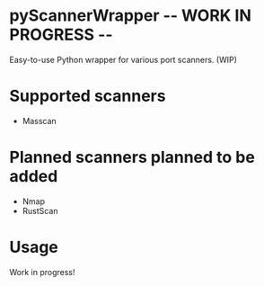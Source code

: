 # pyScannerWrapper -- WORK IN PROGRESS --
Easy-to-use Python wrapper for various port scanners. (WIP)

# Supported scanners
- Masscan

# Planned scanners planned to be added
- Nmap
- RustScan

# Usage
Work in progress!
